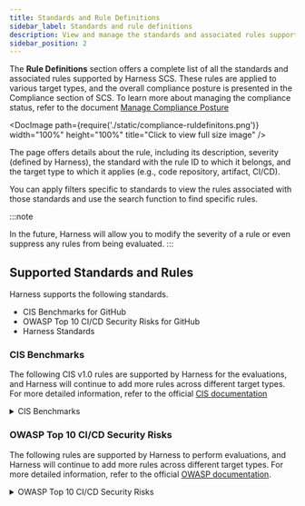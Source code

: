 ```yaml
---
title: Standards and Rule Definitions
sidebar_label: Standards and rule definitions
description: View and manage the standards and associated rules supported by Harness SCS
sidebar_position: 2
---
```


The **Rule Definitions** section offers a complete list of all the standards and associated rules supported by Harness SCS. These rules are applied to various target types, and the overall compliance posture is presented in the Compliance section of SCS. To learn more about managing the compliance status, refer to the document [Manage Compliance Posture](./manage-compliance-posture)

<DocImage path={require('./static/compliance-ruldefinitons.png')} width="100%" height="100%" title="Click to view full size image" />

The page offers details about the rule, including its description, severity (defined by Harness), the standard with the rule ID to which it belongs, and the target type to which it applies (e.g., code repository, artifact, CI/CD).

You can apply filters specific to standards to view the rules associated with those standards and use the search function to find specific rules.

:::note

In the future, Harness will allow you to modify the severity of a rule or even suppress any rules from being evaluated.
:::

## Supported Standards and Rules

Harness supports the following standards.

* CIS Benchmarks for GitHub
* OWASP Top 10 CI/CD Security Risks for GitHub
* Harness Standards


### CIS Benchmarks

The following CIS v1.0 rules are supported by Harness for the evaluations, and Harness will continue to add more rules across different target types. For more detailed information, refer to the official [CIS documentation](https://www.cisecurity.org/benchmark/software-supply-chain-security) 

<details>
<summary>CIS Benchmarks</summary>

### Source Code

| Rule ID  | Name                                                  | Platform | Type |
|----------|-------------------------------------------------------|----------|--------|
| 1.1.3    | Automated Approval of Code Changes                    | GitHub   | Code Repository  |
| 1.1.4    | Dismissal of Previous Approvals on Updates            | GitHub   | Code Repository  |
| 1.1.5    | Restricted Dismissal of Code Change Reviews           | GitHub   | Code Repository  |
| 1.1.6    | Code Owners for Sensitive Code                        | GitHub   | Code Repository  |
| 1.1.7    | Code Owner’s Review Requirement                       | GitHub   | Code Repository  |
| 1.1.8    | Periodic Inactive Branch Reviews                      | GitHub   | Code Repository  |
| 1.1.9    | Checks Passing Before Merging New Code                | GitHub   | Code Repository  |
| 1.1.10   | Up-to-Date Open Git Branches                          | GitHub   | Code Repository  |
| 1.1.11   | Resolved Comments Before Merging                      | GitHub   | Code Repository  |
| 1.1.12   | Verification of Signed Commits for New Changes Before Merging | GitHub  | Code Repository  |
| 1.1.13   | Linear History Requirement                            | GitHub   | Code Repository  |
| 1.1.14   | Enforced Branch Protection Rules for Administrators    | GitHub   | CodeRepository   |
| 1.1.15   | Restricted Pushing/Merging of New Code                | GitHub   | Code Repository  |
| 1.1.16   | Denied Force Pushing Code to Branches                 | GitHub   | Code Repository  |
| 1.1.17   | Denied Branch Deletions                               | GitHub   | Code Repository  |
| 1.2.1    | SECURITY.md in Public Repositories                    | GitHub   | Code Repository  |
| 1.2.2    | Limited Repository Creation                          | GitHub   | Code  Repository |
| 1.2.3    | Limited Repository Deletion                           | GitHub   | Code Repository  |
| 1.2.4    | Limited Issue Deletion                                | GitHub   | Code Repository  |
| 1.3.1    | Periodic Review and Removal of Inactive Users         | GitHub   | Code Repository  |
| 1.3.3    | Minimum Number of Administrators Set for the Organization | GitHub   | Code Repository   |
| 1.3.5    | Organization-Wide MFA Requirement                     | GitHub   | Code Repository  |
| 1.3.7    | Two Administrators Set for Each Repository            | GitHub   | Code Repository  |
| 1.3.8    | Strict Base Permissions Set for Repositories          | GitHub   | Code Repository  |
| 1.3.9    | Organization Identity Confirmed with “Verified” Badge | GitHub   | Code Repository  |

### Build Pipelines

| Rule ID  | Name                                                     | Platform | Type |
|----------|----------------------------------------------------------|----------|--------|
| 2.3.1    | Definition of All Build Steps as Code                    | GitHub    | CI/CD  |
| 2.3.5    | Minimized Access to Build Process Triggering             | GitHub    | CI/CD  |
| 2.3.7    | Automated Vulnerability Scanning for Pipelines           | GitHub    | CI/CD  |
| 2.3.8    | Automated Scanning for Sensitive Data in Pipeline Files  | GitHub    | CI/CD  |
| 2.4.2    | Locking of All External Dependencies Used in the Build Process | GitHub    | CI/CD  |
| 2.4.6    | Production of SBOM in Pipeline Steps                     | GitHub    | CI/CD  |

### Dependencies

| Rule ID  | Name                                                        | Platform | Type   |
|----------|-------------------------------------------------------------|----------|----------|
| 3.1.7    | Pinning of Dependencies to Specific, Verified Versions       | GitHub    | CI/CD    |
| 3.2.2    | Automatic Scanning for Known Vulnerabilities in Packages     | GitHub    | CI/CD    |
| 3.2.3    | Automatic Scanning for License Implications in Packages      | GitHub    | CI/CD    |

### Artifacts

| Rule ID  | Name                                             | Platform  | Type   |
|----------|--------------------------------------------------|-----------|----------|
| 4.2.3    | MFA for User Access to the Package Registry      | GitHub| Artifacts|
| 4.2.5    | Revocation of Anonymous Access to Artifacts      | GitHub | Artifacts|
| 4.3.4    | Security of Webhooks in the Package Registry     | GitHub | Artifacts|

</details>

### OWASP Top 10 CI/CD Security Risks
The following rules are supported by Harness to perform evaluations, and Harness will continue to add more rules across different target types. For more detailed information, refer to the official [OWASP documentation](https://owasp.org/www-project-top-10-ci-cd-security-risks/).

<details>
<summary>OWASP Top 10 CI/CD Security Risks</summary>

### CICD-SEC-1: Insufficient Flow Control Mechanisms

| Rule ID | Name                                                                 | Platform | Type | Severity |
|---------|----------------------------------------------------------------------|----------|--------|----------|
| 1.1.3   | Automated Approval of Code Changes                                    | GitHub   | Code Repository    | MEDIUM   |
| 1.1.4   | Dismissal of Previous Approvals on Updates                            | GitHub   | Code Repository    | HIGH     |
| 1.1.5   | Restricted Dismissal of Code Change Reviews                           | GitHub   | Code Repository    | HIGH     |
| 1.1.6   | Code Owners Removed in GitHub repository                              | GitHub   | Code Repository    | HIGH     |
| 1.1.7   | Code owners reviews are not required in GitHub before merging         | GitHub   | Code Repository    | MEDIUM   |
| 1.1.9   | Checks Passing Before Merging New Code                                | GitHub   | Code Repository    | HIGH     |
| 1.1.10  | Up-to-Date Open Git Branches                                          | GitHub   | Code Repository    | HIGH     |
| 1.1.11  | Resolved Comments Before Merging                                      | GitHub   | Code Repository    | LOW      |
| 1.1.13  | Linear History Requirement                                            | GitHub   | Code Repository    | LOW      |
| 1.1.14  | Enforced Branch Protection Rules for Administrators                   | GitHub   | Code Repository    | HIGH     |
| 1.1.15  | Restricted Pushing/Merging of New Code                                | GitHub   | Code Repository    | CRITICAL |
| 1.1.17  | Denied Branch Deletions                                               | GitHub   | Code Repository    | CRITICAL |
| 1.2.8   | Required reviews can be bypassed using GitHub Actions at Org level    | GitHub   | Code Repository    | HIGH     |
| 1.2.9   | Required reviews can be bypassed using GitHub Actions at Repo level   | GitHub   | Code Repository    | HIGH     |
| 1.3.9   | Organization Identity Confirmed with “Verified” Badge                 | GitHub   | Code Repository    | Code Repository      |
| 1.2.12  | Auto-merged enabled on the repository                                 | GitHub   | Code Repository    | HIGH     |

### CICD-SEC-2: Inadequate Identity and Access Management

| Rule ID | Name                                               | Platform | Type | Severity |
|---------------------------|----------------------------------------------------|----------|--------|----------|
| 1.3.1                     | Excessive user permissions to a GitHub repository  | GitHub   | Code Repository    | HIGH     |
| 1.3.5                     | GitHub User account is missing 2FA                 | GitHub   | Code Repository    | HIGH     |
| 1.3.10                    | GitHub inactive user account programmatic credentials | GitHub   | Code Repository    | MEDIUM   |
| 1.1.12                    | Verification of Signed Commits for New Changes Before Merging | GitHub   | Code Repository    | LOW      |
| 1.1.16                    | Denied Force Pushing Code to Branches              | GitHub   | Code Repository    | LOW      |
| 1.2.15                    | Any organization member in GitHub can create private repositories | GitHub   | Code Repository    | LOW      |
| 1.2.13                    | GitHub organization members can create public repositories | GitHub   | Code Repository    | LOW      |
| 1.2.18                    | GitHub repository webhook SSL verification is disabled | GitHub   | Code Repository    | LOW      |
| 1.3.12                    | GitHub deploy key has a weak SSH signature         | GitHub   | Code Repository    | LOW      |
| 1.2.19                    | GitHub organization webhook SSL verification is disabled | GitHub   | Code Repository    | LOW      |
| 1.3.11                    | Unrotated GitHub deploy keys                       | GitHub   | Code Repository    | LOW      |

### CICD-SEC-4: Poisoned Pipeline Execution (PPE)
| Rule ID | Name                                                 | Platform | Type | Severity |
|---------|------------------------------------------------------|----------|--------|----------|
| 1.2.6   | Forking of private repositories in the GitHub organization is allowed | GitHub   | Code Repository    | MEDIUM   |
| 1.2.7   | Forking of a private GitHub repository is allowed     | GitHub   | Code Repository    | MEDIUM   |
| 2.1.5   | Pipeline vulnerable to command injection     | Harness   | CI/CD    | High   |

### CICD-SEC-5: Insufficient PBAC (Pipeline-Based Access Controls)

| Rule ID  | Name                                                                   | Platform | Type | Severity |
|----------|------------------------------------------------------------------------|----------|--------|----------|
| 1.2.5    | Default GitHub Actions workflow permissions in the organization set to 'read and write' | GitHub   | Code Repository    | MEDIUM   |
| 1.2.14   | Default GitHub Actions workflow permissions in the repository set to 'read and write'  | GitHub   | Code Repository    | MEDIUM   |
| 1.3.13   | GitHub deploy keys assigned with write permissions                     | GitHub   | Code Repository    | LOW      |

### CICD-SEC-6: Insufficient Credential Hygiene

| Rule ID  | Name                                                | Platform | Type | Severity |
|----------|-----------------------------------------------------|----------|--------|----------|
| 1.2.20   | GitHub organization secret not scoped               | GitHub   | Code Repository    | MEDIUM   |
| 1.2.10   | Unrotated organization secrets in GitHub Actions     | GitHub   | Code Repository    | MEDIUM   |
| 1.2.11   | Unrotated repository secrets in GitHub Actions       | GitHub   | Code Repository    | MEDIUM   |
| 2.1.6   | Possible secrets baked into docker image layers       | Harness   | CI/CD    | MEDIUM   |
| 2.3.9                     | Authorization not enforced for custom triggers                    | Harness   | CI/CD  | HIGH   |


### CICD-SEC-8: Ungoverned Usage of 3rd Party Services

| Rule ID | Name                                                 | Platform | Type | Severity |
|---------------------------|------------------------------------------------------|----------|--------|----------|
| 1.2.16                    | Unrestricted usage of GitHub Actions allowed across the organization | GitHub   | Code Repository    | HIGH     |
| 1.2.17                    | Unrestricted usage of GitHub Actions allowed in the repository      | GitHub   | Code Repository    | HIGH     |
| 2.4.2                     | Unpinned GitHub Actions                                           | GitHub   | CI/CD  | MEDIUM   |


</details>

<!-- ### Harness Standards
The following rules are defined by Harness
<details>
<summary>Harness Standards</summary>
| Rule ID  | Name                                                | Platform | Type | Severity |
|----------|-----------------------------------------------------|----------|--------|----------|
| 2.1.7   | Authorization not enforced for custom triggers        | Harness   | CI/CD    | High   |


</details> -->
